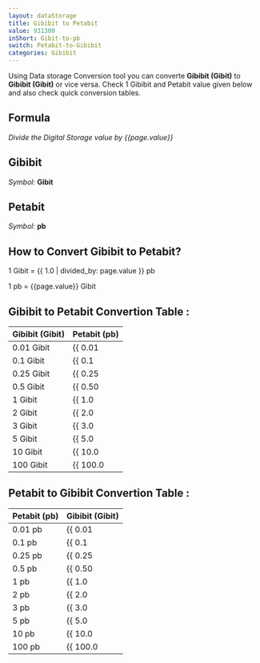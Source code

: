 ```yaml
---
layout: dataStorage
title: Gibibit to Petabit
value: 931300
inShort: Gibit-to-pb
switch: Petabit-to-Gibibit
categories: Gibibit
---
```


Using Data storage Conversion tool you can converte **Gibibit (Gibit)** to **Gibibit (Gibit)** or vice versa. Check 1 Gibibit and Petabit value given below and also check quick conversion tables.

## Formula
*Divide the Digital Storage value by {{page.value}}*

## Gibibit
*Symbol:* **Gibit**

## Petabit
*Symbol:* **pb**

## How to Convert Gibibit to Petabit?

1 Gibit = {{ 1.0 | divided_by: page.value }} pb

1 pb = {{page.value}} Gibit


## Gibibit to Petabit Convertion Table :

| Gibibit (Gibit) | Petabit (pb) |
| ---- | ---- |
| 0.01 Gibit | {{ 0.01 | divided_by: page.value }} pb |
| 0.1 Gibit | {{ 0.1 | divided_by: page.value }} pb |
| 0.25 Gibit | {{ 0.25 | divided_by: page.value }} pb |
| 0.5 Gibit | {{ 0.50 | divided_by: page.value }} pb |
| 1 Gibit | {{ 1.0 | divided_by: page.value }} pb |
| 2 Gibit | {{ 2.0 | divided_by: page.value }} pb |
| 3 Gibit | {{ 3.0 | divided_by: page.value }} pb |
| 5 Gibit | {{ 5.0 | divided_by: page.value }} pb |
| 10 Gibit | {{ 10.0 | divided_by: page.value }} pb |
| 100 Gibit | {{ 100.0 | divided_by: page.value }} pb |

## Petabit to Gibibit Convertion Table :

| Petabit (pb) | Gibibit (Gibit) |
| ---- | ---- |
| 0.01 pb | {{ 0.01 | times: page.value }} Gibit |
| 0.1 pb | {{ 0.1 | times: page.value }} Gibit |
| 0.25 pb | {{ 0.25 | times: page.value }} Gibit |
| 0.5 pb | {{ 0.50 | times: page.value }} Gibit |
| 1 pb | {{ 1.0 | times: page.value }} Gibit |
| 2 pb | {{ 2.0 | times: page.value }} Gibit |
| 3 pb | {{ 3.0 | times: page.value }} Gibit |
| 5 pb | {{ 5.0 | times: page.value }} Gibit |
| 10 pb | {{ 10.0 | times: page.value }} Gibit |
| 100 pb | {{ 100.0 | times: page.value }} Gibit |


<script>
document.getElementById('selectInput')[11].selected = true
document.getElementById('selectOutput')[18].selected = true
</script>
